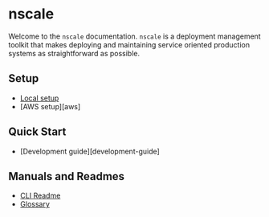 # nscale

Welcome to the `nscale` documentation. `nscale` is a deployment
management toolkit that makes deploying and maintaining service 
oriented production systems as straightforward as possible.

## Setup

* [Local setup][setup-guide]
* [AWS setup][aws]

## Quick Start

* [Development guide][development-guide]

## Manuals and Readmes

* [CLI Readme][cli-readme]
* [Glossary][glossary]

[setup-guide]: setup-guide
[cli-readme]: https://github.com/nearform/nscale-client
[glossary]: glossary
